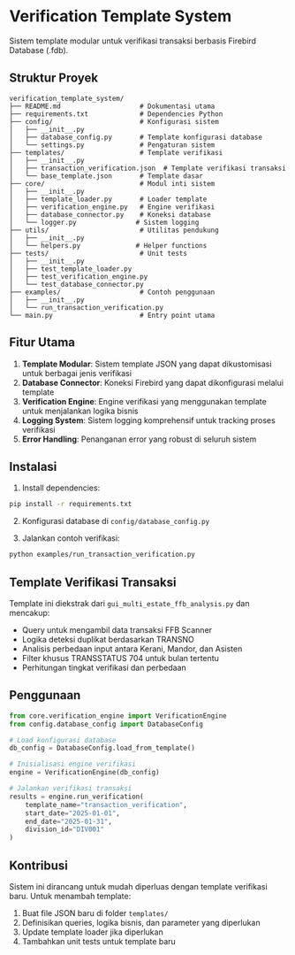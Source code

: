 # Verification Template System

Sistem template modular untuk verifikasi transaksi berbasis Firebird Database (.fdb).

## Struktur Proyek

```
verification_template_system/
├── README.md                    # Dokumentasi utama
├── requirements.txt             # Dependencies Python
├── config/                      # Konfigurasi sistem
│   ├── __init__.py
│   ├── database_config.py       # Template konfigurasi database
│   └── settings.py              # Pengaturan sistem
├── templates/                   # Template verifikasi
│   ├── __init__.py
│   ├── transaction_verification.json  # Template verifikasi transaksi
│   └── base_template.json       # Template dasar
├── core/                        # Modul inti sistem
│   ├── __init__.py
│   ├── template_loader.py       # Loader template
│   ├── verification_engine.py   # Engine verifikasi
│   ├── database_connector.py    # Koneksi database
│   └── logger.py               # Sistem logging
├── utils/                       # Utilitas pendukung
│   ├── __init__.py
│   └── helpers.py              # Helper functions
├── tests/                       # Unit tests
│   ├── __init__.py
│   ├── test_template_loader.py
│   ├── test_verification_engine.py
│   └── test_database_connector.py
├── examples/                    # Contoh penggunaan
│   ├── __init__.py
│   └── run_transaction_verification.py
└── main.py                      # Entry point utama
```

## Fitur Utama

1. **Template Modular**: Sistem template JSON yang dapat dikustomisasi untuk berbagai jenis verifikasi
2. **Database Connector**: Koneksi Firebird yang dapat dikonfigurasi melalui template
3. **Verification Engine**: Engine verifikasi yang menggunakan template untuk menjalankan logika bisnis
4. **Logging System**: Sistem logging komprehensif untuk tracking proses verifikasi
5. **Error Handling**: Penanganan error yang robust di seluruh sistem

## Instalasi

1. Install dependencies:
```bash
pip install -r requirements.txt
```

2. Konfigurasi database di `config/database_config.py`

3. Jalankan contoh verifikasi:
```bash
python examples/run_transaction_verification.py
```

## Template Verifikasi Transaksi

Template ini diekstrak dari `gui_multi_estate_ffb_analysis.py` dan mencakup:

- Query untuk mengambil data transaksi FFB Scanner
- Logika deteksi duplikat berdasarkan TRANSNO
- Analisis perbedaan input antara Kerani, Mandor, dan Asisten
- Filter khusus TRANSSTATUS 704 untuk bulan tertentu
- Perhitungan tingkat verifikasi dan perbedaan

## Penggunaan

```python
from core.verification_engine import VerificationEngine
from config.database_config import DatabaseConfig

# Load konfigurasi database
db_config = DatabaseConfig.load_from_template()

# Inisialisasi engine verifikasi
engine = VerificationEngine(db_config)

# Jalankan verifikasi transaksi
results = engine.run_verification(
    template_name="transaction_verification",
    start_date="2025-01-01",
    end_date="2025-01-31",
    division_id="DIV001"
)
```

## Kontribusi

Sistem ini dirancang untuk mudah diperluas dengan template verifikasi baru. Untuk menambah template:

1. Buat file JSON baru di folder `templates/`
2. Definisikan queries, logika bisnis, dan parameter yang diperlukan
3. Update template loader jika diperlukan
4. Tambahkan unit tests untuk template baru